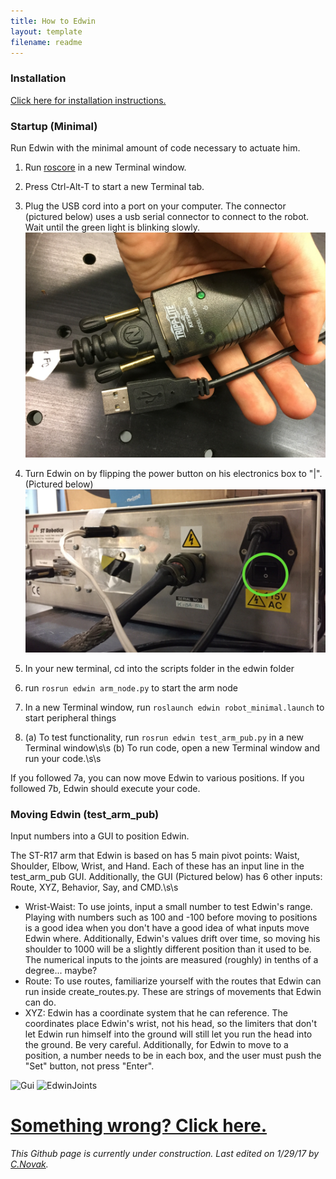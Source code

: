 ```yaml
---
title: How to Edwin
layout: template
filename: readme
---
```


### Installation

[Click here for installation instructions.](install_edwin)

### Startup (Minimal)

Run Edwin with the minimal amount of code necessary to actuate him.

  1. Run [roscore](http://wiki.ros.org/roscore) in a new Terminal window.
  2. Press Ctrl-Alt-T to start a new Terminal tab.
  3. Plug the USB cord into a port on your computer. The connector (pictured below) uses a usb serial connector to connect to the robot. Wait until the green light
  is blinking slowly.
  ![Connector](images/USBConnect.jpeg)

  4. Turn Edwin on by flipping the power button on his electronics box to "|". (Pictured below)
  ![Switch](images/PowerSwitch.jpeg)

  5. In your new terminal, cd into the scripts folder in the edwin folder
  6. run `rosrun edwin arm_node.py` to start the arm node
  7. In a new Terminal window, run `roslaunch edwin robot_minimal.launch` to start peripheral things
  8. (a) To test functionality, run `rosrun edwin test_arm_pub.py` in a new Terminal window\s\s
     (b) To run code, open a new Terminal window and run your code.\s\s

<p>If you followed 7a, you can now move Edwin to various positions. If you followed
7b, Edwin should execute your code.</p>

### Moving Edwin (test_arm_pub)

Input numbers into a GUI to position Edwin.

The ST-R17 arm that Edwin is based on has 5 main pivot points: Waist, Shoulder,
Elbow, Wrist, and Hand. Each of these has an input line in the test_arm_pub GUI.
Additionally, the GUI (Pictured below) has 6 other inputs: Route, XYZ, Behavior, Say, and CMD.\s\s
- Wrist-Waist: To use joints, input a small number to test Edwin's range. Playing with numbers such as 100 and -100 before moving to positions is a good idea when you don't have a good idea of what inputs move Edwin where. Additionally, Edwin's values drift over time, so moving his shoulder to 1000 will be a slightly different position than it used to be. The numerical inputs to the joints are measured (roughly) in tenths of a degree... maybe?
- Route: To use routes, familiarize yourself with the routes that Edwin can run inside create_routes.py. These are strings of movements that Edwin can do.
- XYZ: Edwin has a coordinate system that he can reference. The coordinates place Edwin's wrist, not his head, so the limiters that don't let Edwin run himself into the ground will still let you run the head into the ground. Be very careful. Additionally, for Edwin to move to a position, a number needs to be in each box, and the user must push the "Set" button, not press "Enter".

![Gui](images/test-arm-pub-gui.png)
![EdwinJoints](images/edwin_joints.jpeg)

# [Something wrong? Click here.](troubleshooting)

*This Github page is currently under construction. Last edited on 1/29/17 by [C.Novak](https://github.com/ConnorNovak).*
